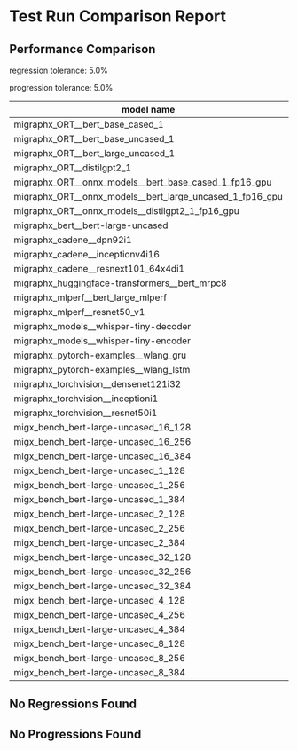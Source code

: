 # Test Run Comparison Report

## Performance Comparison

regression tolerance: 5.0%

progression tolerance: 5.0%

|model name|exit_status|analysis|old_time_ms|new_time_ms|change_ms|percent_change|
|---|---|---|---|---|---|---|
|migraphx_ORT__bert_base_cased_1|PASS|progression|93.9268|76.5731|-17.3537|-18.48%|
|migraphx_ORT__bert_base_uncased_1|PASS|within tol|74.6443|74.3915|-0.2527|-0.34%|
|migraphx_ORT__bert_large_uncased_1|PASS|progression|960.973|209.2272|-751.7458|-78.23%|
|migraphx_ORT__distilgpt2_1|PASS|regression|27.2594|31.9707|4.7113|17.28%|
|migraphx_ORT__onnx_models__bert_base_cased_1_fp16_gpu|Numerics|progression|121.6343|97.6259|-24.0084|-19.74%|
|migraphx_ORT__onnx_models__bert_large_uncased_1_fp16_gpu|Numerics|progression|664.6782|266.8543|-397.8239|-59.85%|
|migraphx_ORT__onnx_models__distilgpt2_1_fp16_gpu|Numerics|within tol|45.424|44.9565|-0.4675|-1.03%|
|migraphx_bert__bert-large-uncased|PASS|progression|982.1124|366.6464|-615.466|-62.67%|
|migraphx_cadene__dpn92i1|PASS|regression|188.3194|200.0304|11.711|6.22%|
|migraphx_cadene__inceptionv4i16|PASS|within tol|8826.45|8831.7309|5.2809|0.06%|
|migraphx_cadene__resnext101_64x4di1|PASS|progression|314.4395|298.4827|-15.9568|-5.07%|
|migraphx_huggingface-transformers__bert_mrpc8|PASS|regression|450.1052|1042.3007|592.1955|131.57%|
|migraphx_mlperf__bert_large_mlperf|Numerics|progression|466.2621|441.1086|-25.1535|-5.39%|
|migraphx_mlperf__resnet50_v1|PASS|regression|128.4616|150.4|21.9384|17.08%|
|migraphx_models__whisper-tiny-decoder|PASS|within tol|32.187|31.7376|-0.4493|-1.4%|
|migraphx_models__whisper-tiny-encoder|Numerics|within tol|120.2354|119.6922|-0.5433|-0.45%|
|migraphx_pytorch-examples__wlang_gru|PASS|regression|67.5281|110.8246|43.2965|64.12%|
|migraphx_pytorch-examples__wlang_lstm|PASS|progression|24.5943|19.7641|-4.8302|-19.64%|
|migraphx_torchvision__densenet121i32|PASS|within tol|2773.4801|2681.7979|-91.6823|-3.31%|
|migraphx_torchvision__inceptioni1|PASS|progression|314.2074|291.7335|-22.4738|-7.15%|
|migraphx_torchvision__resnet50i1|PASS|regression|146.3294|227.8563|81.5268|55.71%|
|migx_bench_bert-large-uncased_16_128|PASS|within tol|1619.5991|1556.6367|-62.9624|-3.89%|
|migx_bench_bert-large-uncased_16_256|PASS|within tol|5238.1989|5197.6745|-40.5245|-0.77%|
|migx_bench_bert-large-uncased_16_384|Numerics|within tol|9480.2962|9647.2629|166.9667|1.76%|
|migx_bench_bert-large-uncased_1_128|PASS|progression|220.8321|149.9048|-70.9273|-32.12%|
|migx_bench_bert-large-uncased_1_256|PASS|progression|324.2091|248.4374|-75.7716|-23.37%|
|migx_bench_bert-large-uncased_1_384|PASS|regression|362.3257|490.5176|128.1919|35.38%|
|migx_bench_bert-large-uncased_2_128|PASS|progression|393.9297|239.7457|-154.1839|-39.14%|
|migx_bench_bert-large-uncased_2_256|PASS|within tol|455.1262|464.8755|9.7493|2.14%|
|migx_bench_bert-large-uncased_2_384|PASS|progression|866.674|652.1172|-214.5568|-24.76%|
|migx_bench_bert-large-uncased_32_128|PASS|within tol|4923.311|5049.5832|126.2721|2.56%|
|migx_bench_bert-large-uncased_32_256|PASS|progression|14410.9243|13382.0351|-1028.8893|-7.14%|
|migx_bench_bert-large-uncased_32_384|Numerics|within tol|23825.8557|24166.3532|340.4975|1.43%|
|migx_bench_bert-large-uncased_4_128|PASS|regression|400.6106|427.1145|26.5039|6.62%|
|migx_bench_bert-large-uncased_4_256|PASS|progression|844.6714|794.7549|-49.9165|-5.91%|
|migx_bench_bert-large-uncased_4_384|PASS|progression|1335.5995|1236.3867|-99.2128|-7.43%|
|migx_bench_bert-large-uncased_8_128|PASS|within tol|771.5889|784.8432|13.2543|1.72%|
|migx_bench_bert-large-uncased_8_256|PASS|progression|1779.7091|1644.2385|-135.4706|-7.61%|
|migx_bench_bert-large-uncased_8_384|PASS|within tol|3364.2253|3452.2292|88.0039|2.62%|

## No Regressions Found

## No Progressions Found

